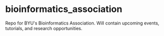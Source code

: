# bioinformatics_association
Repo for BYU's Bioinformatics Association.  Will contain upcoming events, tutorials, and research opportunities.

